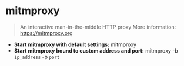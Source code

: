 # mitmproxy
> An interactive man-in-the-middle HTTP proxy
> More information: <https://mitmproxy.org>
- **Start mitmproxy with default settings:**
mitmproxy
- **Start mitmproxy bound to custom address and port:**
mitmproxy -b `ip_address` -p `port`
